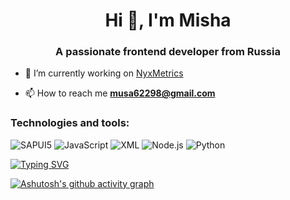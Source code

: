<h1 align="center">Hi 👋, I'm Misha</h1>
<h3 align="center">A passionate frontend developer from Russia</h3>

- 🔭 I’m currently working on [NyxMetrics](https://github.com/sshyta/NyxMetrics)

- 📫 How to reach me **musa62298@gmail.com**

<p align="left">
</p>

<h3 align="left">Technologies and tools:</h3>

![SAPUI5](https://img.shields.io/badge/SAPUI5-0FAAFF?style=for-the-badge&logo=sap&logoColor=white)
![JavaScript](https://img.shields.io/badge/JavaScript-F7DF1E?style=for-the-badge&logo=javascript&logoColor=black)
![XML](https://img.shields.io/badge/XML-FF6600?style=for-the-badge&logo=xml&logoColor=white)
![Node.js](https://img.shields.io/badge/Node.js-339933?style=for-the-badge&logo=nodedotjs&logoColor=white)
![Python](https://img.shields.io/badge/Python-3776AB?style=for-the-badge&logo=python&logoColor=white)

[![Typing SVG](https://readme-typing-svg.demolab.com?font=Fira+Code&pause=1000&color=F7F7F7&random=false&width=435&lines=Maybe+on+earth%2C+maybe+in+the+future)](https://git.io/typing-svg)

[![Ashutosh's github activity graph](https://github-readme-activity-graph.vercel.app/graph?username=sshyta&theme=github)](https://github.com/ashutosh00710/github-readme-activity-graph)

